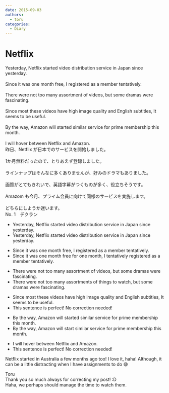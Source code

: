 ```yaml
---
date: 2015-09-03
authors:
  - toru
categories:
  - Diary
---
```


<h1 id="subject_show">Netflix</h1>
<div class="date" hidden>Sep 3, 2015 16:14</div>
<div id="post"><div id="body_show_ori">
Yesterday, Netflix started video distribution service in Japan since yesterday.<br/><br/>Since it was one month free, I registered as a member tentatively.<br/><br/>There were not too many assortment of videos, but some dramas were fascinating.<br/><br/>Since most these videos have high image quality and English subtitles, It seems to be useful.<br/><br/>By the way, Amazon will started similar service for prime membership this month.<br/><br/>I will hover between Netflix and Amazon.
</div></div>

<!-- more -->

<div id="post_ja"><div id="body_show_mo">
昨日、Netflix が日本でのサービスを開始しました。<br/><br/>1か月無料だったので、とりあえず登録しました。<br/><br/>ラインナップはそんなに多くありませんが、好みのドラマもありました。<br/><br/>画質がとてもきれいで、英語字幕がつくものが多く、役立ちそうです。<br/><br/>Amazom も今月、プライム会員に向けて同様のサービスを実施します。<br/><br/>どちらにしようか迷います。
</div></div>
<div id="block"><div class="first_name"> No. 1　<span class="just_name">デクラン</span></div><div id="block2">
<ul class="correction_field">
<li class="incorrect">Yesterday, Netflix started video distribution service in Japan since yesterday.</li>
<li class="corrected correct">
Yesterday, Netflix started video distribution service in Japan <span class="sline">since yesterday.</span>
</li>
</ul>
<ul class="correction_field">
<li class="incorrect">Since it was one month free, I registered as a member tentatively.</li>
<li class="corrected correct">
Since it was <span class="sline">one month </span>free <span class="f_red">for one month</span>, I <span class="f_red">tentatively </span>registered as a member <span class="sline">tentatively</span>.
</li>
</ul>
<ul class="correction_field">
<li class="incorrect">There were not too many assortment of videos, but some dramas were fascinating.</li>
<li class="corrected correct">
There were not too many assortment<span class="f_red">s</span> of <span class="f_blue">things to watch</span>, but some dramas were fascinating.
</li>
</ul>
<ul class="correction_field">
<li class="incorrect">Since most these videos have high image quality and English subtitles, It seems to be useful.</li>
<li class="corrected perfect">This sentence is perfect! No correction needed!</li>
</ul>
<ul class="correction_field">
<li class="incorrect">By the way, Amazon will started similar service for prime membership this month.</li>
<li class="corrected correct">
By the way, Amazon will <span class="f_red">start</span> similar service for prime membership this month.
</li>
</ul>
<ul class="correction_field">
<li class="incorrect">I will hover between Netflix and Amazon.</li>
<li class="corrected perfect">This sentence is perfect! No correction needed!</li>
</ul>
<p class="comment_small">
 Netflix started in Australia a few months ago too! I love it, haha! Although, it can be a little distracting when I have assignments to do 😅
</p>

</div><div class="name"><span class="just_name">Toru</span><br>
Thank you so much always for correcting my post! :D<br/>Haha, we perhaps should manage the time to watch them.
</div>
</div>
